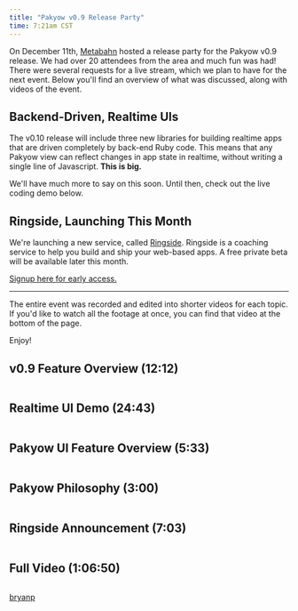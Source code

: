 ```yaml
---
title: "Pakyow v0.9 Release Party"
time: 7:21am CST
---
```


On December 11th, [Metabahn](http://metabahn.com) hosted a release party for the
Pakyow v0.9 release. We had over 20 attendees from the area and much fun was
had! There were several requests for a live stream, which we plan to have for
the next event. Below you'll find an overview of what was discussed, along with
videos of the event.

## Backend-Driven, Realtime UIs

The v0.10 release will include three new libraries for building realtime apps
that are driven completely by back-end Ruby code. This means that any Pakyow
view can reflect changes in app state in realtime, without writing a single line
of Javascript. **This is big.** 

We'll have much more to say on this soon. Until then, check out the live coding
demo below.

## Ringside, Launching This Month

We're launching a new service, called [Ringside](http://ringside.io). Ringside
is a coaching service to help you build and ship your web-based apps. A free
private beta will be available later this month. 

[Signup here for early access.](http://ringside.io)

---

The entire event was recorded and edited into shorter videos for each topic. If
you'd like to watch all the footage at once, you can find that video at the
bottom of the page.

Enjoy!

## v0.9 Feature Overview (12:12)

<a href="//fast.wistia.net/embed/iframe/o68wmd4fiz?popover=true" class="wistia-popover[height=360,playerColor=7b796a,width=640]" style="border:none"><img src="https://embed-ssl.wistia.com/deliveries/cfe337a18e3f228631341a084854b1b154dd8607.jpg?image_play_button=true&image_play_button_color=7b796ae0&image_crop_resized=400x225" alt="" /></a>
<script charset="ISO-8859-1" src="//fast.wistia.com/assets/external/popover-v1.js"></script>

## Realtime UI Demo (24:43)

<a href="//fast.wistia.net/embed/iframe/vdb1jcdzyr?popover=true" class="wistia-popover[height=360,playerColor=7b796a,width=640]" style="border:none"><img src="https://embed-ssl.wistia.com/deliveries/be96284b07bebd46d23a85a75fbe1c82e838e5b7.jpg?image_play_button=true&image_play_button_color=7b796ae0&image_crop_resized=400x225" alt="" /></a>
<script charset="ISO-8859-1" src="//fast.wistia.com/assets/external/popover-v1.js"></script>

## Pakyow UI Feature Overview (5:33)

<a href="//fast.wistia.net/embed/iframe/sb0ovx4r9t?popover=true" class="wistia-popover[height=360,playerColor=7b796a,width=640]" style="border:none"><img src="https://embed-ssl.wistia.com/deliveries/0abca93a75f3dc2c232b8260373f70834b8eb711.jpg?image_play_button=true&image_play_button_color=7b796ae0&image_crop_resized=400x225" alt="" /></a>
<script charset="ISO-8859-1" src="//fast.wistia.com/assets/external/popover-v1.js"></script>

## Pakyow Philosophy (3:00)

<a href="//fast.wistia.net/embed/iframe/ss2dfgzomo?popover=true" class="wistia-popover[height=360,playerColor=7b796a,width=640]" style="border:none"><img src="https://embed-ssl.wistia.com/deliveries/b8dbfd01ab7f7665cfec210d2090d23ee22cdb70.jpg?image_play_button=true&image_play_button_color=7b796ae0&image_crop_resized=400x225" alt="" /></a>
<script charset="ISO-8859-1" src="//fast.wistia.com/assets/external/popover-v1.js"></script>

## Ringside Announcement (7:03)

<a href="//fast.wistia.net/embed/iframe/kge06pz9r5?popover=true" class="wistia-popover[height=360,playerColor=7b796a,width=640]" style="border:none"><img src="https://embed-ssl.wistia.com/deliveries/2a96378d3d9647213d87f292239f71577d850fbe.jpg?image_play_button=true&image_play_button_color=7b796ae0&image_crop_resized=400x225" alt="" /></a>
<script charset="ISO-8859-1" src="//fast.wistia.com/assets/external/popover-v1.js"></script>

## Full Video (1:06:50)

<a href="//fast.wistia.net/embed/iframe/teuws42v8y?popover=true" class="wistia-popover[height=360,playerColor=737373,width=640]" style="border:none"><img src="https://embed-ssl.wistia.com/deliveries/47297e78d5755fd087144472b4690a1d8b61617e.jpg?image_play_button=true&image_play_button_color=737373e0&image_crop_resized=400x225" alt="" /></a>
<script charset="ISO-8859-1" src="//fast.wistia.com/assets/external/popover-v1.js"></script>

[bryanp](http://twitter.com/bryanp)
